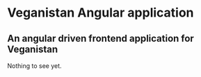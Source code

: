 # Veganistan Angular application

## An angular driven frontend application for Veganistan

Nothing to see yet.

